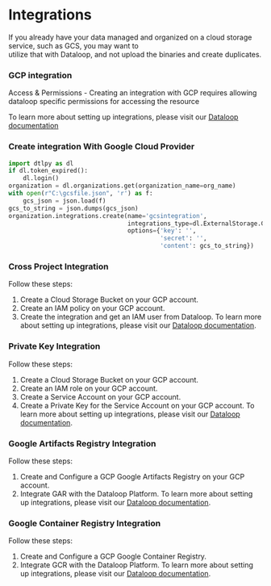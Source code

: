 # Integrations  
  
If you already have your data managed and organized on a cloud storage service, such as GCS, you may want to  
utilize that with Dataloop, and not upload the binaries and create duplicates.  
  
  
### GCP integration  
  
Access & Permissions - Creating an integration with GCP requires allowing dataloop specific permissions for accessing the resource  
  
To learn more about setting up integrations, please visit our [Dataloop documentation](https://docs.dataloop.ai/docs/storage-gcp)  
  
### Create integration With Google Cloud Provider  

```python
import dtlpy as dl
if dl.token_expired():
    dl.login()
organization = dl.organizations.get(organization_name=org_name)
with open(r"C:\gcsfile.json", 'r') as f:
    gcs_json = json.load(f)
gcs_to_string = json.dumps(gcs_json)
organization.integrations.create(name='gcsintegration',
                                 integrations_type=dl.ExternalStorage.GCS,
                                 options={'key': '',
                                          'secret': '',
                                          'content': gcs_to_string})
```

### Cross Project Integration

Follow these steps:  

1. Create a Cloud Storage Bucket on your GCP account.
2. Create an IAM policy on your GCP account.
3. Create the integration and get an IAM user from Dataloop.
To learn more about setting up integrations, please visit our [Dataloop documentation](https://docs.dataloop.ai/docs/cross-project-integration).


### Private Key Integration

Follow these steps:  

1. Create a Cloud Storage Bucket on your GCP account.
2. Create an IAM role on your GCP account.
3. Create a Service Account on your GCP account.
4. Create a Private Key for the Service Account on your GCP account.
To learn more about setting up integrations, please visit our [Dataloop documentation](https://docs.dataloop.ai/docs/private-key-integration).


### Google Artifacts Registry Integration

Follow these steps:  

1. Create and Configure a GCP Google Artifacts Registry on your GCP account.
2. Integrate GAR with the Dataloop Platform.
To learn more about setting up integrations, please visit our [Dataloop documentation](https://docs.dataloop.ai/docs/google-artifacts-registry).

### Google Container Registry Integration

Follow these steps:  

1. Create and Configure a GCP Google Container Registry.
2. Integrate GCR with the Dataloop Platform.
To learn more about setting up integrations, please visit our [Dataloop documentation](https://docs.dataloop.ai/docs/google-container-registry).


